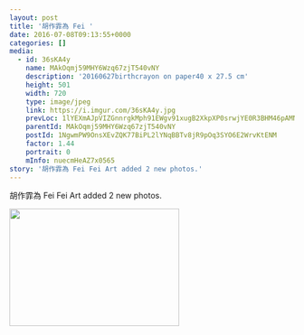 ```yaml
---
layout: post
title: '胡作霏為 Fei ' 
date: 2016-07-08T09:13:55+0000 
categories: [] 
media:
  - id: 36sKA4y
    name: MAkOqmj59MHY6Wzq67zjT540vNY
    description: '20160627birthcrayon on paper40 x 27.5 cm'   
    height: 501
    width: 720
    type: image/jpeg
    link: https://i.imgur.com/36sKA4y.jpg
    prevLoc: 1lYEXmAJpVIZGnnrgkMph91EWgv91xugB2XkpXP0srwjYE0R3BHM46pAMNMRcE0LxR73BwcYwn2m0ABqf1Jqj5YQy6h4NYpZrw1vsBLPBZ32V3t9vDG90Nzpi9xKmN6K3gFny7yw0wP1upgmm9Xx9GHjMwG3g7rZhrpBVrnoR6Ix44LGME3qFYoX0ggEynivMz9jvRq0F8P3ZYKNmLhXm96LZZD4sjVvwPWQM7FvXvkO3p7YUV0qMMX90zUNW9q0xRPgIm5
    parentId: MAkOqmj59MHY6Wzq67zjT540vNY
    postId: 1NgwmPW9OnsXEvZQK77BiPL2lYNqBBTv8jR9pOq3SYO6E2WrvKtENM
    factor: 1.44
    portrait: 0
    mInfo: nuecmHeAZ7x0565
story: '胡作霏為 Fei Fei Art added 2 new photos.'  
---
```


胡作霏為 Fei Fei Art added 2 new photos.


[//]: #media:  
<a href="https://i.imgur.com/36sKA4y.jpg"><img src="https://i.imgur.com/36sKA4y.jpg" height="208" width="300" /></a> 
 
